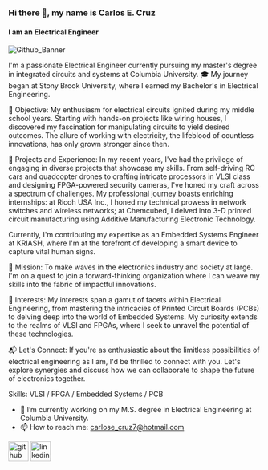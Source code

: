 ### Hi there 👋, my name is Carlos E. Cruz
#### I am an Electrical Engineer
![Github_Banner](https://github.com/Carlos-E-Cruz-7/Carlos-E-Cruz-7/assets/109989193/a5a7cda0-65fc-440b-bd7a-2cc038f26022)


I'm a passionate Electrical Engineer currently pursuing my master's degree in integrated circuits and systems at Columbia University. 🎓 My journey began at Stony Brook University, where I earned my Bachelor's in Electrical Engineering.

🎯 Objective:
My enthusiasm for electrical circuits ignited during my middle school years. Starting with hands-on projects like wiring houses, I discovered my fascination for manipulating circuits to yield desired outcomes. The allure of working with electricity, the lifeblood of countless innovations, has only grown stronger since then.

🔌 Projects and Experience:
In my recent years, I've had the privilege of engaging in diverse projects that showcase my skills. From self-driving RC cars and quadcopter drones to crafting intricate processors in VLSI class and designing FPGA-powered security cameras, I've honed my craft across a spectrum of challenges. My professional journey boasts enriching internships: at Ricoh USA Inc., I honed my technical prowess in network switches and wireless networks; at Chemcubed, I delved into 3-D printed circuit manufacturing using Additive Manufacturing Electronic Technology. 

Currently, I'm contributing my expertise as an Embedded Systems Engineer at KRIASH, where I'm at the forefront of developing a smart device to capture vital human signs.

🚀 Mission:
To make waves in the electronics industry and society at large. I'm on a quest to join a forward-thinking organization where I can weave my skills into the fabric of impactful innovations.

🌟 Interests:
My interests span a gamut of facets within Electrical Engineering, from mastering the intricacies of Printed Circuit Boards (PCBs) to delving deep into the world of Embedded Systems. My curiosity extends to the realms of VLSI and FPGAs, where I seek to unravel the potential of these technologies.

📬 Let's Connect:
If you're as enthusiastic about the limitless possibilities of electrical engineering as I am, I'd be thrilled to connect with you. Let's explore synergies and discuss how we can collaborate to shape the future of electronics together.

Skills: VLSI / FPGA / Embedded Systems / PCB 

- 🔭 I’m currently working on my M.S. degree in Electrical Engineering at Columbia University.
- 📫 How to reach me: carlose_cruz7@hotmail.com 


[<img src='https://cdn.jsdelivr.net/npm/simple-icons@3.0.1/icons/github.svg' alt='github' height='40'>](https://github.com/Carlos-E-Cruz-7)  [<img src='https://cdn.jsdelivr.net/npm/simple-icons@3.0.1/icons/linkedin.svg' alt='linkedin' height='40'>](https://www.linkedin.com/in/carlos-e-cruz-ee/)  

